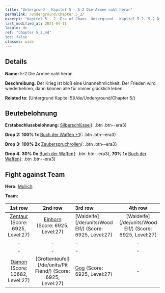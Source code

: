 ```yaml
---
title: "Untergrund - Kapitel 5 - 5-2 Die Armee naht heran"
permalink: /Underground/Chapter 5_2/
excerpt: "Kapitel 5 - 2. Era of Chaos  Untergrund - Kapitel 5_2. 5-2 Die Armee naht heran"
last_modified_at: 2021-04-11
locale: de
ref: "Chapter 5_2.md"
toc: false
classes: wide
---
```


## Details

 **Name:** 5-2 Die Armee naht heran

 **Beschreibung:** Der Krieg ist bloß eine Unannehmlichkeit. Der Frieden wird wiederkehren, dann können alle für immer glücklich leben.

 **Related to:** [Untergrund Kapitel 5](/de/Underground/Chapter 5/)

## Beutebelohnung

 **Erstabschlussbelohnung:** [Silberschlüssel](/de/Items/con_693/){: .btn .btn--era3}

 **Drop 2:** **100% 1x** [Buch der Waffen +1](/de/Items/mat_25/){: .btn .btn--era3}

 **Drop 3:** **100% 2x** [Zauberspruchrollen](/de/Items/con_694/){: .btn .btn--era3}

 **Drop 4:** **30% 0x** [Buch der Waffen](/de/Items/mat_18/){: .btn .btn--era3}, **70% 1x** [Buch der Waffen](/de/Items/mat_18/){: .btn .btn--era3}


## Fight against Team
 **Hero:** [Mullich](/de/heroes/Mullich/)

 **Team:**


  | 1st row | 2nd row | 3rd row | 4th row |
  |:----:|:----:|:----|:----:|
  | [Zentaur](/de/units/Centaur/) (Score: 6925, Level:27)  | [Einhorn](/de/units/Unicorn/) (Score: 6925, Level:27)  | [Waldelfe](/de/units/Wood Elf/) (Score: 6925, Level:27)  | [Waldelfe](/de/units/Wood Elf/) (Score: 6925, Level:27)  |
  | - | - | - | - |
  | - | - | - | - |
  | [Dämon](/de/units/Demon/) (Score: 10682, Level:27)  | [Grottenteufel](/de/units/Pit Fiend/) (Score: 6925, Level:27)  | [Gog](/de/units/Gog/) (Score: 6925, Level:27)  | - |


